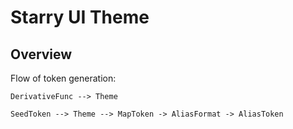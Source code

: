 # Starry UI Theme

## Overview

Flow of token generation:

```
DerivativeFunc --> Theme

SeedToken --> Theme --> MapToken -> AliasFormat -> AliasToken
```
